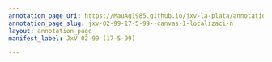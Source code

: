 ```yaml
---
annotation_page_uri: https://MauAg1985.github.io/jxv-la-plata/annotations/jxv-02-99-17-5-99--canvas-1-localizaci-n.json
annotation_page_slug: jxv-02-99-17-5-99--canvas-1-localizaci-n
layout: annotation_page
manifest_label: JxV 02-99 (17-5-99)

---
```


